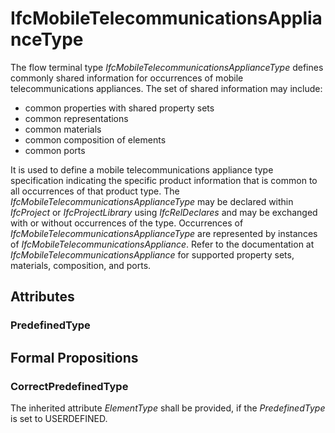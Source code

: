 # IfcMobileTelecommunicationsApplianceType

The flow terminal type _IfcMobileTelecommunicationsApplianceType_ defines commonly shared information for occurrences of mobile telecommunications appliances. The set of shared information may include:

* common properties with shared property sets
* common representations
* common materials
* common composition of elements
* common ports

<!-- end of short definition -->

It is used to define a mobile telecommunications appliance type specification indicating the specific product information that is common to all occurrences of that product type. The _IfcMobileTelecommunicationsApplianceType_ may be declared within _IfcProject_ or _IfcProjectLibrary_ using _IfcRelDeclares_ and may be exchanged with or without occurrences of the type. Occurrences of _IfcMobileTelecommunicationsApplianceType_ are represented by instances of _IfcMobileTelecommunicationsAppliance_. Refer to the documentation at _IfcMobileTelecommunicationsAppliance_ for supported property sets, materials, composition, and ports.

## Attributes

### PredefinedType


## Formal Propositions

### CorrectPredefinedType
The inherited attribute _ElementType_ shall be provided, if the _PredefinedType_ is set to USERDEFINED.
